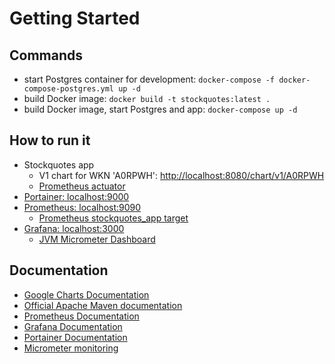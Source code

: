 # Getting Started

## Commands
* start Postgres container for development: `docker-compose -f docker-compose-postgres.yml up -d`
* build Docker image: `docker build -t stockquotes:latest .`
* build Docker image, start Postgres and app: `docker-compose up -d`

## How to run it
* Stockquotes app
  * V1 chart for WKN 'A0RPWH': [http://localhost:8080/chart/v1/A0RPWH](http://localhost:8080/chart/v1/A0RPWH)
  * [Prometheus actuator](http://localhost:8080/actuator/prometheus)
* [Portainer: localhost:9000](http://localhost:9000)
* [Prometheus: localhost:9090](http://localhost:9090)
  * [Prometheus stockquotes_app target](http://localhost:9090/targets?search=#pool-stockquotes_app)
* [Grafana: localhost:3000](http://localhost:3000)
  * [JVM Micrometer Dashboard](https://grafana.com/grafana/dashboards/4701-jvm-micrometer/)

## Documentation
* [Google Charts Documentation](https://developers.google.com/chart/interactive/docs)
* [Official Apache Maven documentation](https://maven.apache.org/guides/index.html)
* [Prometheus Documentation](https://prometheus.io/docs/introduction/overview/)
* [Grafana Documentation](https://grafana.com/docs/)
* [Portainer Documentation](https://docs.portainer.io/)
* [Micrometer monitoring](https://micrometer.io/)
